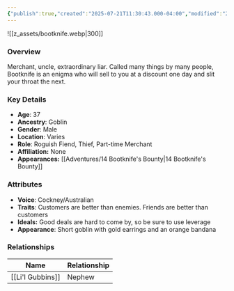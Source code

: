 ```yaml
---
{"publish":true,"created":"2025-07-21T11:30:43.000-04:00","modified":"2025-08-14T15:17:24.588-04:00","published":"2025-08-14T15:17:24.588-04:00","cssclasses":"","Age":"37","Ancestry":"Goblin","Gender":"Male","Location":["Varies"],"Role":["Roguish Fiend, Thief, Part-time Merchant"],"Affiliation":["None"],"Appearances":["[[14 Bootknife's Bounty|14 Bootknife's Bounty]]"]}
---
```



![[z_assets/bootknife.webp|300]]

### Overview
Merchant, uncle, extraordinary liar. Called many things by many people, Bootknife is an enigma who will sell to you at a discount one day and slit your throat the next.

### Key Details
- **Age**: 37
- **Ancestry**: Goblin
- **Gender**: Male
- **Location**: Varies
- **Role**: Roguish Fiend, Thief, Part-time Merchant
- **Affiliation:** None
- **Appearances:** [[Adventures/14 Bootknife's Bounty\|14 Bootknife's Bounty]]

### Attributes
- **Voice**: Cockney/Australian
- **Traits**: Customers are better than enemies. Friends are better than customers
- **Ideals:** Good deals are hard to come by, so be sure to use leverage
- **Appearance**: Short goblin with gold earrings and an orange bandana

### Relationships

| Name             | Relationship |
| ---------------- | ------------ |
| [[Li'l Gubbins]] | Nephew       |
